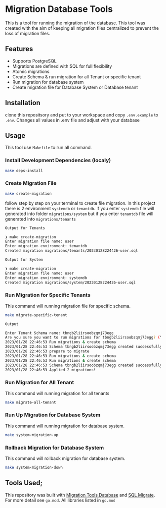 # Migration Database Tools

This is a tool for running the migration of the database. This tool was created with the aim of keeping all migration files centralized to prevent the loss of migration files.

## Features

- Supports PostgreSQL
- Migrations are defined with SQL for full flexibility
- Atomic migrations
- Create Schema & run migration for all Tenant or specific tenant
- Run migration for database system
- Create migration file for Database System or Database tenant

## Installation

clone this repositsory and put to your workspace and copy `.env.example` to `.env`. Changes all values in .env file and adjust with your database

## Usage

This tool use `Makefile` to run all command.

### Install Development Dependencies (localy)

```bash
make deps-install
```

### Create Migration File

```bash
make create-migration
```

follow step by step on your terminal to create file migration.
In this project there is 2 environment `systemdb` or `tenantdb`. If you enter `systemdb` file will generated into folder `migrations/system` but if you enter `tenantdb` file will generated into `migrations/tenants`

```bash
Output for Tenants

❯ make create-migration
Enter migration file name: user
Enter migration environment: tenantdb
Created migration migrations/tenants/20230128224426-user.sql
```

```bash
Output for System

❯ make create-migration
Enter migration file name: user
Enter migration environment: systemdb
Created migration migrations/system/20230128224426-user.sql
```

### Run Migration for Specific Tenants

This command will running migration file for specific schema.

```bash
make migrate-specific-tenant
```

```bash
Output

Enter Tenant Schema name: tbngb2liirsoobzqmj73egg
Are you sure you want to run migrations for tbngb2liirsoobzqmj73egg? (Y/N) y
2023/01/28 22:46:53 Run migrations & create schema
2023/01/28 22:46:53 Schema tbngb2liirsoobzqmj73egg created successfully
2023/01/28 22:46:53 prepare to migrate
2023/01/28 22:46:53 Run migrations & create schema
2023/01/28 22:46:53 Run migrations & create schema
2023/01/28 22:46:53 Schema tbngb2liirsoobzqmj73egg created successfully
2023/01/28 22:46:53 Applied 2 migrations!
```

### Run Migration for All Tenant

This command will running migration for all tenants

```bash
make migrate-all-tenant
```

### Run Up Migration for Database System

This command will running migration for database system.

```bash
make system-migration-up
```

### Rollback Migration for Database System

This command will rollback migration for database system.

```bash
make system-migration-down
```

## Tools Used;

This repository was built with [Migration Tools Database](https://github.com/apsyadira-jubelio/migration-tools-database) and [SQL Migrate](https://github.com/rubenv/sql-migrate).
For more detail see `go.mod`. All libraries listed in `go.mod`
